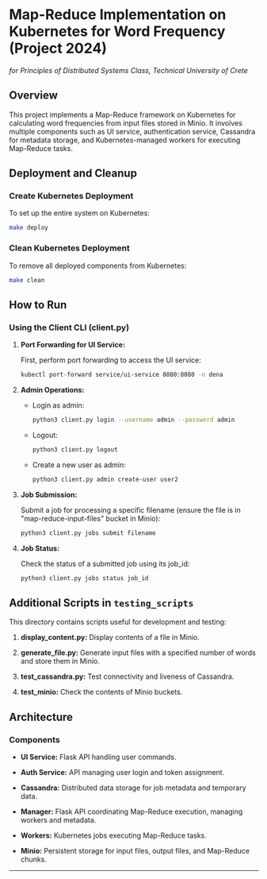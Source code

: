 # Map-Reduce Implementation on Kubernetes for Word Frequency (Project 2024)
*for Principles of Distributed Systems Class, Technical University of Crete*

## Overview

This project implements a Map-Reduce framework on Kubernetes for calculating word frequencies from input files stored in Minio. It involves multiple components such as UI service, authentication service, Cassandra for metadata storage, and Kubernetes-managed workers for executing Map-Reduce tasks.

## Deployment and Cleanup

### Create Kubernetes Deployment

To set up the entire system on Kubernetes:
```bash
make deploy
```

### Clean Kubernetes Deployment

To remove all deployed components from Kubernetes:
```bash
make clean
```

## How to Run

### Using the Client CLI (client.py)

1. **Port Forwarding for UI Service:**

   First, perform port forwarding to access the UI service:
   ```bash
   kubectl port-forward service/ui-service 8080:8080 -n dena
   ```

2. **Admin Operations:**

   - Login as admin:
     ```bash
     python3 client.py login --username admin --password admin
     ```
   
   - Logout:
     ```bash
     python3 client.py logout
     ```

   - Create a new user as admin:
     ```bash
     python3 client.py admin create-user user2
     ```

3. **Job Submission:**

   Submit a job for processing a specific filename (ensure the file is in "map-reduce-input-files" bucket in Minio):
   ```bash
   python3 client.py jobs submit filename
   ```

4. **Job Status:**

   Check the status of a submitted job using its job_id:
   ```bash
   python3 client.py jobs status job_id
   ```

## Additional Scripts in `testing_scripts`

This directory contains scripts useful for development and testing:

1. **display_content.py:** Display contents of a file in Minio.
   
2. **generate_file.py:** Generate input files with a specified number of words and store them in Minio.

3. **test_cassandra.py:** Test connectivity and liveness of Cassandra.

4. **test_minio:** Check the contents of Minio buckets.

## Architecture

### Components

- **UI Service:**
  Flask API handling user commands.

- **Auth Service:**
  API managing user login and token assignment.

- **Cassandra:**
  Distributed data storage for job metadata and temporary data.

- **Manager:**
  Flask API coordinating Map-Reduce execution, managing workers and metadata.

- **Workers:**
  Kubernetes jobs executing Map-Reduce tasks.

- **Minio:**
  Persistent storage for input files, output files, and Map-Reduce chunks.

---


